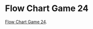 # Flow Chart Game 24

[Flow Chart Game 24](https://www.figma.com/file/GBBAmEgNcYmHGhYzsO8vrg/Flow-Chart-24-game?node-id=0%3A1).
